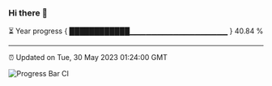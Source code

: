 ### Hi there 👋

⏳ Year progress { ████████████▁▁▁▁▁▁▁▁▁▁▁▁▁▁▁▁▁▁ } 40.84 %

---

⏰ Updated on Tue, 30 May 2023 01:24:00 GMT

![Progress Bar CI](https://github.com/liununu/liununu/workflows/Progress%20Bar%20CI/badge.svg)
